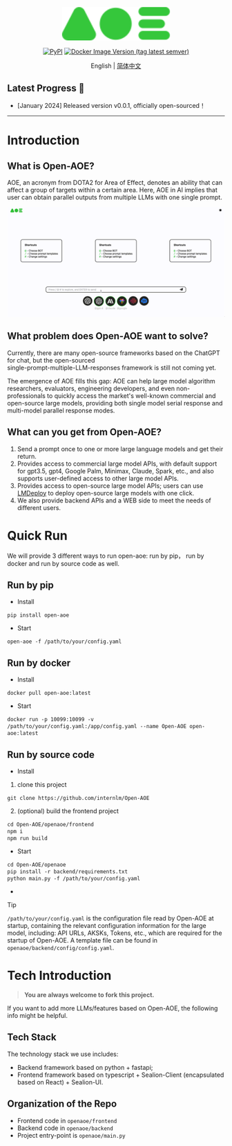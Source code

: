<div align="center">
  <img src="docs/_static/image/aoe-logo.svg" width="250"/>

[![PyPI](https://img.shields.io/pypi/v/Open-AOE)](https://pypi.org/project/Open-AOE)
[![Docker Image Version (tag latest semver)](https://img.shields.io/docker/v/opensealion/open-aoe?label=docker)](https://hub.docker.com/r/opensealion/open-aoe?label=docker)



English | [简体中文](docs/README_zh-CN.md)

</div>


## Latest Progress 🎉

- \[January 2024\] Released version v0.0.1, officially open-sourced！
______________________________________________________________________

# Introduction
## What is Open-AOE?
AOE, an acronym from DOTA2 for Area of Effect, denotes an ability that can affect a group of targets within a certain area.
Here, AOE in AI implies that user can obtain parallel outputs from multiple LLMs with one single prompt.

![](docs/_static/gif/aoe-en.gif)


## What problem does Open-AOE want to solve?
Currently, there are many open-source frameworks based on the ChatGPT for chat, but the open-sourced  
single-prompt-multiple-LLM-responses framework is still not coming yet.

The emergence of AOE fills this gap:
AOE can help large model algorithm researchers, evaluators, engineering developers, and even non-professionals to quickly access the market's well-known commercial and open-source large models, providing both single model serial response and multi-model parallel response modes.



## What can you get from Open-AOE?
1. Send a prompt once to one or more large language models and get their return.
2. Provides access to commercial large model APIs, with default support for gpt3.5, gpt4, Google Palm, Minimax, Claude, Spark, etc., and also supports user-defined access to other large model APIs.
3. Provides access to open-source large model APIs; users can use [LMDeploy](https://github.com/InternLM/lmdeploy) to deploy open-source large models with one click.
4. We also provide backend APIs and a WEB side to meet the needs of different users.





# Quick Run
We will provide 3 different ways to run open-aoe: run by pip， run by docker and run by source code as well.


## Run by pip
- Install
```shell
pip install open-aoe
```
- Start
```shell
open-aoe -f /path/to/your/config.yaml
```

## Run by docker
- Install
```shell
docker pull open-aoe:latest
```
- Start
```shell
docker run -p 10099:10099 -v /path/to/your/config.yaml:/app/config.yaml --name Open-AOE open-aoe:latest
```

## Run by source code
- Install
1. clone this project
```shell
git clone https://github.com/internlm/Open-AOE
```
2. (optional) build the frontend project
```shell
cd Open-AOE/openaoe/frontend
npm i
npm run build
```


- Start
```shell
cd Open-AOE/openaoe
pip install -r backend/requirements.txt
python main.py -f /path/to/your/config.yaml
```
- 


> [!TIP]
> `/path/to/your/config.yaml` is the configuration file read by Open-AOE at startup, 
> containing the relevant configuration information for the large model, 
> including: API URLs, AKSKs, Tokens, etc., which are required for the startup of Open-AOE. 
> A template file can be found in `openaoe/backend/config/config.yaml`.


#  Tech Introduction
> **You are always welcome to fork this project.**

If you want to add more LLMs/features based on Open-AOE, the following info might be helpful.

## Tech Stack
The technology stack we use includes:

- Backend framework based on python + fastapi;
- Frontend framework based on typescript + Sealion-Client (encapsulated based on React) + Sealion-UI.

## Organization of the Repo
- Frontend code in `openaoe/frontend`
- Backend code in `openaoe/backend`
- Project entry-point is `openaoe/main.py`
